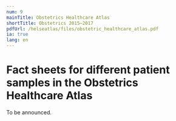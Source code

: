 ```yaml
---
num: 9
mainTitle: Obstetrics Healthcare Atlas
shortTitle: Obstetrics 2015–2017
pdfUrl: /helseatlas/files/obstetric_healthcare_atlas.pdf
ia: true
lang: en
---
```


# Fact sheets for different patient samples in the Obstetrics Healthcare Atlas

To be announced.
